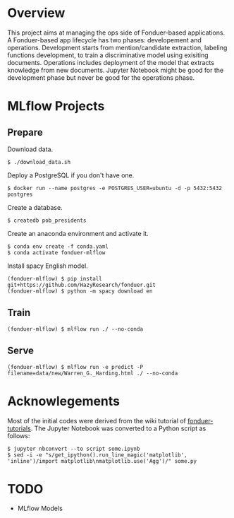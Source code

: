 # Overview

This project aims at managing the ops side of Fonduer-based applications.
A Fonduer-based app lifecycle has two phases: developement and operations.
Development starts from mention/candidate extraction, labeling functions development, to train a discriminative model using exisiting documents.
Operations includes deployment of the model that extracts knowledge from new documents.
Jupyter Notebook might be good for the development phase but never be good for the operations phase.

# MLflow Projects

## Prepare

Download data.

```
$ ./download_data.sh
```

Deploy a PostgreSQL if you don't have one.

```
$ docker run --name postgres -e POSTGRES_USER=ubuntu -d -p 5432:5432 postgres
```

Create a database.

```
$ createdb pob_presidents
```

Create an anaconda environment and activate it.

```
$ conda env create -f conda.yaml
$ conda activate fonduer-mlflow
```

Install spacy English model.

```
(fonduer-mlflow) $ pip install git+https://github.com/HazyResearch/fonduer.git
(fonduer-mlflow) $ python -m spacy download en
```

## Train

```
(fonduer-mlflow) $ mlflow run ./ --no-conda
```

## Serve

```
(fonduer-mlflow) $ mlflow run -e predict -P filename=data/new/Warren_G._Harding.html ./ --no-conda
```

# Acknowlegements

Most of the initial codes were derived from the wiki tutorial of [fonduer-tutorials](https://github.com/HazyResearch/fonduer-tutorials).
The Jupyter Notebook was converted to a Python script as follows:

```
$ jupyter nbconvert --to script some.ipynb
$ sed -i -e "s/get_ipython().run_line_magic('matplotlib', 'inline')/import matplotlib\nmatplotlib.use('Agg')/" some.py
```

# TODO

- MLflow Models